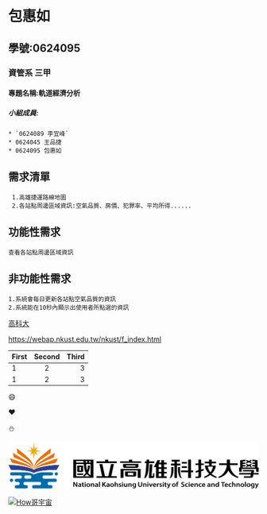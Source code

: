 # 包惠如

## 學號:0624095

### 資管系 三甲

#### 專題名稱:軌道經濟分析

##### 小組成員:
```
* `0624089 李宜峰`
* 0624045 王品捷
* 0624095 包惠如
```

## 需求清單
```
 1.高雄捷運路線地圖
 2.各站點周邊區域資訊:空氣品質、房價、犯罪率、平均所得......
```
## 功能性需求
```
查看各站點周邊區域資訊
```
## 非功能性需求
```
1.系統會每日更新各站點空氣品質的資訊
2.系統能在10秒內顯示出使用者所點選的資訊
```




[高科大](https://www.nkust.edu.tw/)

<https://webap.nkust.edu.tw/nkust/f_index.html>

| First | Second | Third |
| :---- | :----: | ----: |
|1 | 2 | 3  |
|1 | 2 | 3  |

:smile:

:heart:

:snowman:

![nkust](nkust.png "高科大 Logo")

[![How哥宇宙](http://img.youtube.com/vi/Kh5pPTTpji4/0.jpg)](https://www.youtube.com/watch?v=Kh5pPTTpji4)
